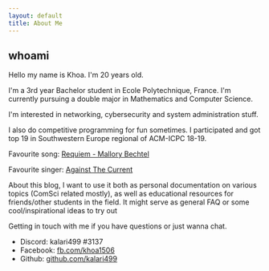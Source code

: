 ```yaml
---
layout: default
title: About Me
---
```

<h2 class="title text-center">whoami</h2>

Hello my name is Khoa.
I'm 20 years old.

I'm a 3rd year Bachelor student in Ecole Polytechnique, France.
I'm currently pursuing a double major in Mathematics and Computer Science.

I'm interested in networking, cybersecurity and system administration stuff.

I also do competitive programming for fun sometimes.
I participated and got top 19 in Southwestern Europe regional of ACM-ICPC 18-19.

Favourite song: [Requiem - Mallory Bechtel](https://www.youtube.com/watch?v=Yrl1qEyqfcI)

Favourite singer: [Against The Current](https://www.youtube.com/channel/UCxMsgwldMZiuFTD6jjv32yQ)

About this blog, I want to use it both as personal documentation on various topics (ComSci related mostly), as well as educational resources for friends/other students in the field. It might serve as general FAQ or some cool/inspirational ideas to try out

Getting in touch with me if you have questions or just wanna chat.
- Discord: kalari499 #3137
- Facebook: [fb.com/khoa1506](https://www.facebook.com/khoa1506)
- Github: [github.com/kalari499](https://github.com/kalari499)
